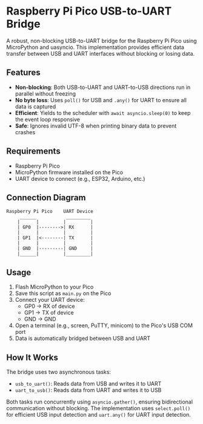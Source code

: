 # Raspberry Pi Pico USB-to-UART Bridge

A robust, non-blocking USB-to-UART bridge for the Raspberry Pi Pico using MicroPython and uasyncio. This implementation provides efficient data transfer between USB and UART interfaces without blocking or losing data.

## Features

- **Non-blocking**: Both USB-to-UART and UART-to-USB directions run in parallel without freezing
- **No byte loss**: Uses `poll()` for USB and `.any()` for UART to ensure all data is captured
- **Efficient**: Yields to the scheduler with `await asyncio.sleep(0)` to keep the event loop responsive
- **Safe**: Ignores invalid UTF-8 when printing binary data to prevent crashes

## Requirements

- Raspberry Pi Pico
- MicroPython firmware installed on the Pico
- UART device to connect (e.g., ESP32, Arduino, etc.)

## Connection Diagram

```
Raspberry Pi Pico    UART Device
     ______           _________
    |      |         |         |
    | GP0  |-------->| RX      |
    |      |         |         |
    | GP1  |<--------| TX      |
    |      |         |         |
    | GND  |---------| GND     |
    |______|         |_________|
```

## Usage

1. Flash MicroPython to your Pico
2. Save this script as `main.py` on the Pico
3. Connect your UART device:
   - GP0 → RX of device
   - GP1 → TX of device
   - GND → GND
4. Open a terminal (e.g., screen, PuTTY, minicom) to the Pico's USB COM port
5. Data is automatically bridged between USB and UART

## How It Works

The bridge uses two asynchronous tasks:
- `usb_to_uart()`: Reads data from USB and writes it to UART
- `uart_to_usb()`: Reads data from UART and writes it to USB

Both tasks run concurrently using `asyncio.gather()`, ensuring bidirectional communication without blocking. The implementation uses `select.poll()` for efficient USB input detection and `uart.any()` for UART input detection.